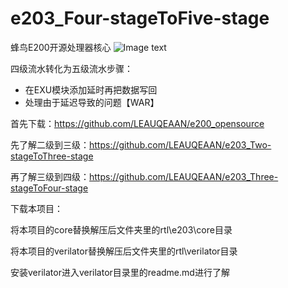# e203_Four-stageToFive-stage
蜂鸟E200开源处理器核心
![Image text](https://github.com/LEAUQEAAN/e203_Four-stageToFive-stage/4_5.png)

四级流水转化为五级流水步骤：
*   在EXU模块添加延时再把数据写回
*   处理由于延迟导致的问题【WAR】

 首先下载：https://github.com/LEAUQEAAN/e200_opensource

 先了解二级到三级：https://github.com/LEAUQEAAN/e203_Two-stageToThree-stage 
 
 再了解三级到四级：https://github.com/LEAUQEAAN/e203_Three-stageToFour-stage
 
 下载本项目：

 将本项目的core替换解压后文件夹里的rtl\e203\core目录
 
 将本项目的verilator替换解压后文件夹里的rtl\verilator目录

 安装verilator进入verilator目录里的readme.md进行了解
